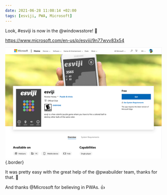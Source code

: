 ```yaml
---
date: 2021-06-28 11:08:14 +02:00
tags: [esviji, PWA, Microsoft]
---
```


Look, #esviji is now in the @windowsstore! 🎉

https://www.microsoft.com/en-us/p/esviji/9n77wvv83x54

![esviji in the Windows Store](esviji-in-windows-store.png){.border}

It was pretty easy with the great help of the @pwabuilder team, thanks for that. 🙏

And thanks @Microsoft for believing in PWAs. 👍
